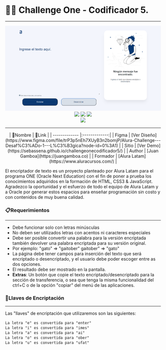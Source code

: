 # 👨‍💻 Challenge One - Codificador 5.
---

<center>
	<img src="https://raw.githubusercontent.com/sebassena/challengeonecodificador5/main/assets/demo.png" />
    <br />
	<img src="https://img.shields.io/badge/JavaScript-323330?style=for-the-badge&logo=javascript&logoColor=F7DF1E" />
    <img src="https://img.shields.io/badge/CSS3-1572B6?style=for-the-badge&logo=css3&logoColor=white
" />
	<img src="https://img.shields.io/badge/HTML5-E34F26?style=for-the-badge&logo=html5&logoColor=white" />
</center>

<div align="center" style="margin-botton:25px">
    <img src="https://www.aluracursos.com/assets/img/challenges/oracle-one/logo_oracleAlura-es.1657102612.svg" />
</div>

---

<center>
| 📌Nombre       | 🔗Link           | 
| ------------- |:-------------:|
| Figma | [Ver Diseño](https://www.figma.com/file/trP3p5nEh7XUyB3n2bomjP/Alura-Challenge---Desaf%C3%ADo-1---L%C3%B3gica?node-id=0%3A1) |
| Sitio     | [Ver Demo](https://sebassena.github.io/challengeonecodificador5/) |
| Author      | [Juan Gamboa](https://juangamboa.co)     |  
| Formador | [Alura Latam](https://www.aluracursos.com/)      | 
</center>

El encriptador de texto es un proyecto planteado por Alura Latam para el programa ONE (Oracle Next Education) con el fin de poner a prueba los conocimientos adquiridos en la formación de HTML, CSS3 & JavaScript. Agradezco la oportunidad y el esfuerzo de todo el equipo de Alura Latam y a Oracle por generar estos espacios para enseñar programación sin costo y con contenidos de muy buena calidad.

### 📋Requerimientos
---
* Debe funcionar solo con letras minúsculas
* No deben ser utilizados letras con acentos ni caracteres especiales
* Debe ser posible convertir una palabra para la versión encriptada también devolver una palabra encriptada para su versión original.
* Por ejemplo:
"gato" => "gaitober"
gaitober" => "gato"
* La página debe tener campos para inserción del texto que será encriptado o desencriptado, y el usuario debe poder escoger entre as dos opciones.
* El resultado debe ser mostrado en la pantalla.
* **Extras**: Un botón que copie el texto encriptado/desencriptado para la sección de transferencia, o sea que tenga la misma funcionalidad del ctrl+C o de la opción "copiar" del menú de las aplicaciones.

### 🔐Llaves de Encriptación
---
Las "llaves" de encriptación que utilizaremos son las siguientes:

    La letra "e" es convertida para "enter"
    La letra "i" es convertida para "imes"
    La letra "a" es convertida para "ai"
    La letra "o" es convertida para "ober"
    La letra "u" es convertida para "ufat"